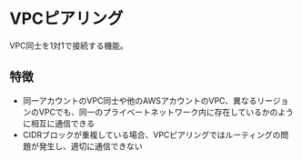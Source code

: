 # VPCピアリング
VPC同士を1対1で接続する機能。

## 特徴
* 同一アカウントのVPC同士や他のAWSアカウントのVPC、異なるリージョンのVPCでも、同一のプライベートネットワーク内に存在しているかのように相互に通信できる
* CIDRブロックが重複している場合、VPCピアリングではルーティングの問題が発生し、適切に通信できない
